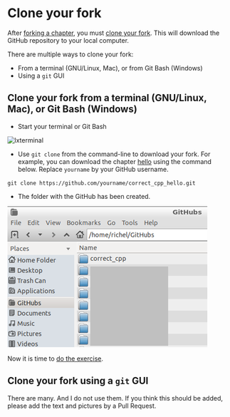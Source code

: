 # Clone your fork

After [forking a chapter](fork_a_chapter.md), you must [clone your fork](clone_your_fork.md). This will download the GitHub repository to your local computer.

There are multiple ways to clone your fork:

 * From a terminal (GNU/Linux, Mac), or from Git Bash (Windows)
 * Using a `git` GUI

## Clone your fork from a terminal (GNU/Linux, Mac), or Git Bash (Windows)

 * Start your terminal or Git Bash

![lxterminal](pics/bash.png)

 * Use `git clone` from the command-line to download your fork. 
   For example, you can download the chapter [hello](https://github.com/richelbilderbeek/correct_cpp_hello) using the command below.
   Replace `yourname` by your GitHub username.

```
git clone https://github.com/yourname/correct_cpp_hello.git
```

 * The folder with the GitHub has been created.

![The folder of the GitHub has been created](pics/folder.png)

Now it is time to [do the exercise](do_the_exercise.md).

## Clone your fork using a `git` GUI

There are many. And I do not use them. If you think this should be added, please add the text and pictures by a Pull Request.
